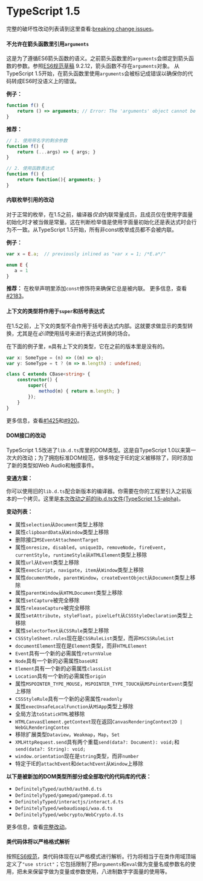 # TypeScript 1.5

完整的破坏性改动列表请到这里查看:[breaking change issues](https://github.com/Microsoft/TypeScript/issues?q=is%3Aissue+milestone%3A%22TypeScript+1.5%22+label%3A%22breaking+change%22)。

#### 不允许在箭头函数里引用`arguments`

这是为了遵循ES6箭头函数的语义。之前箭头函数里的`arguments`会绑定到箭头函数的参数。参照[ES6规范草稿](http://wiki.ecmascript.org/doku.php?id=harmony:specification_drafts) 9.2.12，箭头函数不存在`arguments`对象。
从TypeScript 1.5开始，在箭头函数里使用`arguments`会被标记成错误以确保你的代码转成ES6时没语义上的错误。

**例子：**

```ts
function f() {
    return () => arguments; // Error: The 'arguments' object cannot be referenced in an arrow function.
}
```

**推荐：**

```ts
// 1. 使用带名字的剩余参数
function f() {
    return (...args) => { args; }
}

// 2. 使用函数表达式
function f() {
    return function(){ arguments; }
}
```

#### 内联枚举引用的改动

对于正常的枚举，在1.5之前，编译器*仅会*内联常量成员，且成员仅在使用字面量初始化时才被当做是常量。这在判断检举值是使用字面量初始化还是表达式时会行为不一致。从TypeScript 1.5开始，所有非const枚举成员都不会被内联。

**例子：**

```ts
var x = E.a;  // previously inlined as "var x = 1; /*E.a*/"

enum E {
   a = 1
}
```

**推荐：**
在枚举声明里添加`const`修饰符来确保它总是被内联。
更多信息，查看[#2183](https://github.com/Microsoft/TypeScript/issues/2183)。

#### 上下文的类型将作用于`super`和括号表达式

在1.5之前，上下文的类型不会作用于括号表达式内部。这就要求做显示的类型转换，尤其是在*必须*使用括号来进行表达式转换的场合。

在下面的例子里，`m`具有上下文的类型，它在之前的版本里是没有的。

```ts
var x: SomeType = (n) => ((m) => q);
var y: SomeType = t ? (m => m.length) : undefined;

class C extends CBase<string> {
    constructor() {
        super({
            method(m) { return m.length; }
        });
    }
}
```

更多信息，查看[#1425](https://github.com/Microsoft/TypeScript/issues/1425)和[#920](https://github.com/Microsoft/TypeScript/issues/920)。

#### DOM接口的改动

TypeScript 1.5改进了`lib.d.ts`库里的DOM类型。这是自TypeScript 1.0以来第一次大的改动；为了拥抱标准DOM规范，很多特定于IE的定义被移除了，同时添加了新的类型如Web Audio和触摸事件。

**变通方案：**

你可以使用旧的`lib.d.ts`配合新版本的编译器。你需要在你的工程里引入之前版本的一个拷贝。这里是[本次改动之前的lib.d.ts文件(TypeScript 1.5-alpha)](https://github.com/Microsoft/TypeScript/blob/v1.5.0-alpha/bin/lib.d.ts)。

**变动列表：**

* 属性``selection``从``Document``类型上移除
* 属性``clipboardData``从``Window``类型上移除
* 删除接口``MSEventAttachmentTarget``
* 属性``onresize``，``disabled``，``uniqueID``，``removeNode``，``fireEvent``，``currentStyle``，``runtimeStyle``从``HTMLElement``类型上移除
* 属性``url``从``Event``类型上移除
* 属性``execScript``，``navigate``，``item``从``Window``类型上移除
* 属性``documentMode``，``parentWindow``，``createEventObject``从``Document``类型上移除
* 属性``parentWindow``从``HTMLDocument``类型上移除
* 属性``setCapture``被完全移除
* 属性``releaseCapture``被完全移除
* 属性``setAttribute``，``styleFloat``，``pixelLeft``从``CSSStyleDeclaration``类型上移除
* 属性``selectorText``从``CSSRule``类型上移除
* ``CSSStyleSheet.rules``现在是``CSSRuleList``类型，而非``MSCSSRuleList``
* ``documentElement``现在是``Element``类型，而非``HTMLElement``
* ``Event``具有一个新的必需属性``returnValue``
* ``Node``具有一个新的必需属性``baseURI``
* ``Element``具有一个新的必需属性``classList``
* ``Location``具有一个新的必需属性``origin``
* 属性``MSPOINTER_TYPE_MOUSE``，``MSPOINTER_TYPE_TOUCH``从``MSPointerEvent``类型上移除
* ``CSSStyleRule``具有一个新的必需属性``readonly``
* 属性``execUnsafeLocalFunction``从``MSApp``类型上移除
* 全局方法``toStaticHTML``被移除
* ``HTMLCanvasElement.getContext``现在返回``CanvasRenderingContext2D | WebGLRenderingContex``
* 移除扩展类型``Dataview``，``Weakmap``，``Map``，``Set``
* ``XMLHttpRequest.send``具有两个重载``send(data?: Document): void;``和``send(data?: String): void;``
* ``window.orientation``现在是``string``类型，而非``number``
* 特定于IE的`attachEvent`和`detachEvent`从`Window`上移除

**以下是被新加的DOM类型所部分或全部取代的代码库的代表：**

* ``DefinitelyTyped/auth0/auth0.d.ts``
* ``DefinitelyTyped/gamepad/gamepad.d.ts``
* ``DefinitelyTyped/interactjs/interact.d.ts``
* ``DefinitelyTyped/webaudioapi/waa.d.ts``
* ``DefinitelyTyped/webcrypto/WebCrypto.d.ts``

更多信息，查看[完整改动](https://github.com/Microsoft/TypeScript/pull/2739)。

#### 类代码体将以严格格式解析

按照[ES6规范](http://www.ecma-international.org/ecma-262/6.0/#sec-strict-mode-code)，类代码体现在以严格模式进行解析。行为将相当于在类作用域顶端定义了`"use strict"`；它包括限制了把`arguments`和`eval`做为变量名或参数名的使用，把未来保留字做为变量或参数使用，八进制数字字面量的使用等。
